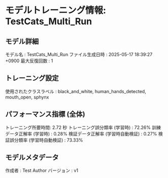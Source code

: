 # モデルトレーニング情報: TestCats_Multi_Run

## モデル詳細
モデル名           : TestCats_Multi_Run
ファイル生成日時   : 2025-05-17 18:39:27 +0900
最大反復回数     : 1

## トレーニング設定
使用されたクラスラベル : black_and_white, human_hands_detected, mouth_open, sphynx

## パフォーマンス指標 (全体)
トレーニング所要時間: 2.72 秒
トレーニング誤分類率 (学習時) : 72.26%
訓練データ正解率 (学習時) : 0.28%
検証データ正解率 (学習時自動検証) : 0.27%
検証誤分類率 (学習時自動検証) : 73.33%
## モデルメタデータ
作成者            : Test Author
バージョン          : v1